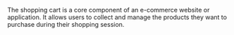 The shopping cart is a core component of an e-commerce website or application.
It allows users to collect and manage the products they want to purchase during their shopping session.
